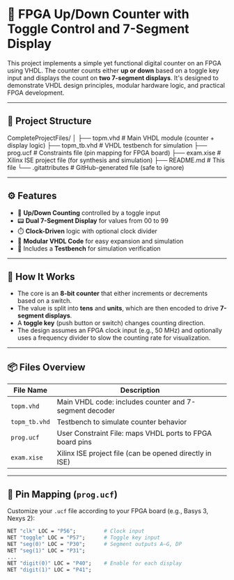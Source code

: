 # 🔢 FPGA Up/Down Counter with Toggle Control and 7-Segment Display

This project implements a simple yet functional digital counter on an FPGA using VHDL. The counter counts either **up or down** based on a toggle key input and displays the count on **two 7-segment displays**. It's designed to demonstrate VHDL design principles, modular hardware logic, and practical FPGA development.

---

## 📁 Project Structure

CompleteProjectFiles/
│
├── topm.vhd # Main VHDL module (counter + display logic)
├── topm_tb.vhd # VHDL testbench for simulation
├── prog.ucf # Constraints file (pin mapping for FPGA board)
├── exam.xise # Xilinx ISE project file (for synthesis and simulation)
├── README.md # This file
└── .gitattributes # GitHub-generated file (safe to ignore)


---

## ⚙️ Features

- 🔄 **Up/Down Counting** controlled by a toggle input
- 📟 **Dual 7-Segment Display** for values from 00 to 99
- ⏱️ **Clock-Driven** logic with optional clock divider
- 🔧 **Modular VHDL Code** for easy expansion and simulation
- 🧪 Includes a **Testbench** for simulation verification

---

## 🧠 How It Works

- The core is an **8-bit counter** that either increments or decrements based on a switch.
- The value is split into **tens** and **units**, which are then encoded to drive **7-segment displays**.
- A **toggle key** (push button or switch) changes counting direction.
- The design assumes an FPGA clock input (e.g., 50 MHz) and optionally uses a frequency divider to slow the counting rate for visualization.

---

## 📦 Files Overview

| File Name      | Description |
|----------------|-------------|
| `topm.vhd`     | Main VHDL code: includes counter and 7-segment decoder |
| `topm_tb.vhd`  | Testbench to simulate counter behavior |
| `prog.ucf`     | User Constraint File: maps VHDL ports to FPGA board pins |
| `exam.xise`    | Xilinx ISE project file (can be opened directly in ISE) |

---

## 🔌 Pin Mapping (`prog.ucf`)

Customize your `.ucf` file according to your FPGA board (e.g., Basys 3, Nexys 2):

```tcl
NET "clk" LOC = "P56";         # Clock input
NET "toggle" LOC = "P57";      # Toggle key input
NET "seg(0)" LOC = "P30";      # Segment outputs A–G, DP
NET "seg(1)" LOC = "P31";
...
NET "digit(0)" LOC = "P40";    # Enable for each display
NET "digit(1)" LOC = "P41";
